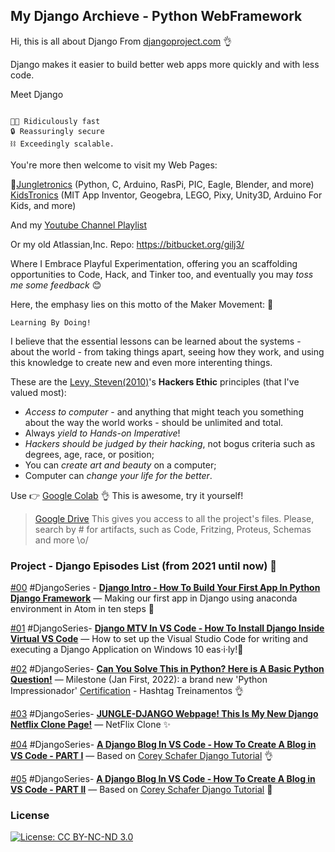 ## My Django Archieve - Python WebFramework

Hi, this is all about Django From [djangoproject.com](https://www.djangoproject.com/) 👌

Django makes it easier to build better web apps more quickly and with less code.

Meet Django
```

🐱‍🏍 Ridiculously fast
🔒 Reassuringly secure
⛓ Exceedingly scalable.

```
You're more then welcome to visit my Web Pages: 

 🧐[Jungletronics](https://medium.com/jungletronics) (Python, C, Arduino, RasPi, PIC, Eagle, Blender,  and more) 
 [KidsTronics](https://medium.com/kidstronics) (MIT App Inventor, Geogebra, LEGO, Pixy, Unity3D, Arduino For Kids, and more)
 
And my [Youtube Channel Playlist](https://www.youtube.com/playlist?list=PLK3PeNcUzb8TwZuXZJgREj5nDbQxRLW_a)

Or my old Atlassian,Inc. Repo: https://bitbucket.org/gilj3/
 
Where I Embrace Playful Experimentation, offering you an scaffolding opportunities to Code, Hack, 
and Tinker too, and eventually you may *toss me some feedback* :blush:

Here, the emphasy lies on this motto of the Maker Movement: :art:
```
Learning By Doing!
``` 

I believe that the essential lessons can be learned about the systems - about the world - 
from taking things apart, seeing how they work, and using this knowledge to create new and even more interenting things.

These are the [Levy, Steven(2010)](https://www.amazon.com/Hackers-Computer-Revolution-Steven-Levy/dp/1449388396)'s **Hackers Ethic** principles (that I've valued most):
* *Access to computer* - and anything that might teach you something about the way the world works - should be unlimited and total.
* Always *yield to Hands-on Imperative*!
* *Hackers should be judged by their hacking*, not bogus criteria such as degrees, age, race, or position;
* You can *create art and beauty* on a computer;
* Computer can *change your life for the better*.

Use 👉 [Google Colab](https://colab.research.google.com/notebooks/welcome.ipynb?hl=en_US) 👌 This is awesome, try it yourself!

>[Google Drive](https://drive.google.com/open?id=0B8iMbc-iQqlULW1HZXFiNnBEZUE) This gives you access to all the project's files. Please, search by # for artifacts, such as Code, Fritzing, Proteus, Schemas and more \o/


### Project - Django Episodes List (from 2021 until now) :ant:

[#00](DJG_00/) #DjangoSeries - [**Django Intro - How To Build Your First App In Python Django Framework**](https://medium.com/jungletronics/django-intro-466127cf0093) — Making our first app in Django using anaconda environment in Atom in ten steps 👏

[#01](DJG_01/) #DjangoSeries- [**Django MTV In VS Code - How To Install Django Inside Virtual VS Code**](https://medium.com/jungletronics/django-mtv-in-vs-code-a5953b09a4fd) — How to set up the Visual Studio Code for writing and executing a Django  Application on Windows 10 eas·i·ly!🤔 

[#02](DJG_02/) #DjangoSeries- [**Can You Solve This in Python? Here is A Basic Python Question!**](https://medium.com/jungletronics/can-you-solve-this-in-python-9af754c3087f) — Milestone (Jan First, 2022): a brand new 'Python Impressionador' [Certification](https://hashtag.eadplataforma.com/certificado/4252) - Hashtag Treinamentos 👌

[#03](DJG_03/) #DjangoSeries- [**JUNGLE-DJANGO Webpage! This Is My New Django Netflix Clone Page!**]() — NetFlix Clone ✨

[#04](DJG_04/) #DjangoSeries- [**A Django Blog In VS Code - How To Create A Blog in VS Code - PART I**]() — Based on [Corey Schafer Django Tutorial](https://www.youtube.com/playlist?list=PL-osiE80TeTtoQCKZ03TU5fNfx2UY6U4p) 👌

[#05](DJG_05/) #DjangoSeries- [**A Django Blog In VS Code - How To Create A Blog in VS Code - PART II**]() — Based on [Corey Schafer Django Tutorial](https://www.youtube.com/playlist?list=PL-osiE80TeTtoQCKZ03TU5fNfx2UY6U4p) 👏

### License

[![License: CC BY-NC-ND 3.0](https://img.shields.io/badge/License-CC%20BY--NC--ND%203.0-lightgrey.svg)](https://creativecommons.org/licenses/by-nc-nd/3.0/)
 
 
